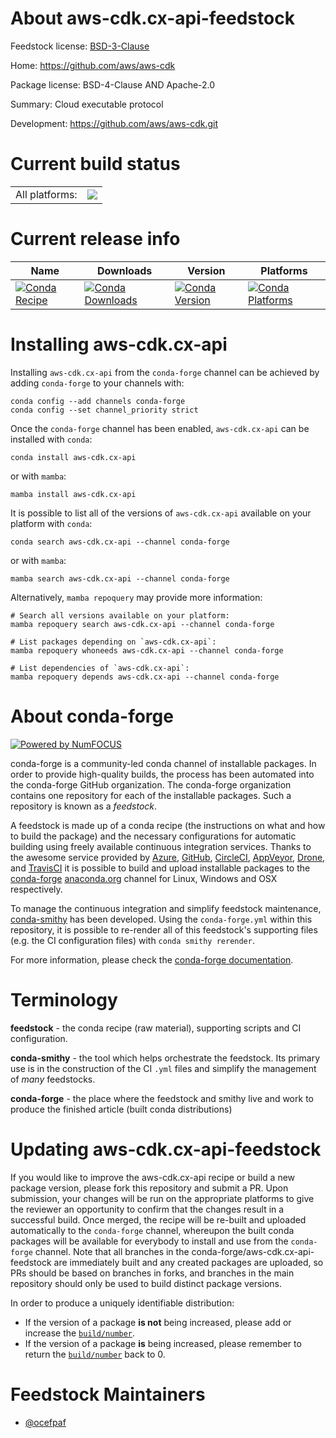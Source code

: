 About aws-cdk.cx-api-feedstock
==============================

Feedstock license: [BSD-3-Clause](https://github.com/conda-forge/aws-cdk.cx-api-feedstock/blob/main/LICENSE.txt)

Home: https://github.com/aws/aws-cdk

Package license: BSD-4-Clause AND Apache-2.0

Summary: Cloud executable protocol

Development: https://github.com/aws/aws-cdk.git

Current build status
====================


<table><tr><td>All platforms:</td>
    <td>
      <a href="https://dev.azure.com/conda-forge/feedstock-builds/_build/latest?definitionId=19938&branchName=main">
        <img src="https://dev.azure.com/conda-forge/feedstock-builds/_apis/build/status/aws-cdk.cx-api-feedstock?branchName=main">
      </a>
    </td>
  </tr>
</table>

Current release info
====================

| Name | Downloads | Version | Platforms |
| --- | --- | --- | --- |
| [![Conda Recipe](https://img.shields.io/badge/recipe-aws--cdk.cx--api-green.svg)](https://anaconda.org/conda-forge/aws-cdk.cx-api) | [![Conda Downloads](https://img.shields.io/conda/dn/conda-forge/aws-cdk.cx-api.svg)](https://anaconda.org/conda-forge/aws-cdk.cx-api) | [![Conda Version](https://img.shields.io/conda/vn/conda-forge/aws-cdk.cx-api.svg)](https://anaconda.org/conda-forge/aws-cdk.cx-api) | [![Conda Platforms](https://img.shields.io/conda/pn/conda-forge/aws-cdk.cx-api.svg)](https://anaconda.org/conda-forge/aws-cdk.cx-api) |

Installing aws-cdk.cx-api
=========================

Installing `aws-cdk.cx-api` from the `conda-forge` channel can be achieved by adding `conda-forge` to your channels with:

```
conda config --add channels conda-forge
conda config --set channel_priority strict
```

Once the `conda-forge` channel has been enabled, `aws-cdk.cx-api` can be installed with `conda`:

```
conda install aws-cdk.cx-api
```

or with `mamba`:

```
mamba install aws-cdk.cx-api
```

It is possible to list all of the versions of `aws-cdk.cx-api` available on your platform with `conda`:

```
conda search aws-cdk.cx-api --channel conda-forge
```

or with `mamba`:

```
mamba search aws-cdk.cx-api --channel conda-forge
```

Alternatively, `mamba repoquery` may provide more information:

```
# Search all versions available on your platform:
mamba repoquery search aws-cdk.cx-api --channel conda-forge

# List packages depending on `aws-cdk.cx-api`:
mamba repoquery whoneeds aws-cdk.cx-api --channel conda-forge

# List dependencies of `aws-cdk.cx-api`:
mamba repoquery depends aws-cdk.cx-api --channel conda-forge
```


About conda-forge
=================

[![Powered by
NumFOCUS](https://img.shields.io/badge/powered%20by-NumFOCUS-orange.svg?style=flat&colorA=E1523D&colorB=007D8A)](https://numfocus.org)

conda-forge is a community-led conda channel of installable packages.
In order to provide high-quality builds, the process has been automated into the
conda-forge GitHub organization. The conda-forge organization contains one repository
for each of the installable packages. Such a repository is known as a *feedstock*.

A feedstock is made up of a conda recipe (the instructions on what and how to build
the package) and the necessary configurations for automatic building using freely
available continuous integration services. Thanks to the awesome service provided by
[Azure](https://azure.microsoft.com/en-us/services/devops/), [GitHub](https://github.com/),
[CircleCI](https://circleci.com/), [AppVeyor](https://www.appveyor.com/),
[Drone](https://cloud.drone.io/welcome), and [TravisCI](https://travis-ci.com/)
it is possible to build and upload installable packages to the
[conda-forge](https://anaconda.org/conda-forge) [anaconda.org](https://anaconda.org/)
channel for Linux, Windows and OSX respectively.

To manage the continuous integration and simplify feedstock maintenance,
[conda-smithy](https://github.com/conda-forge/conda-smithy) has been developed.
Using the ``conda-forge.yml`` within this repository, it is possible to re-render all of
this feedstock's supporting files (e.g. the CI configuration files) with ``conda smithy rerender``.

For more information, please check the [conda-forge documentation](https://conda-forge.org/docs/).

Terminology
===========

**feedstock** - the conda recipe (raw material), supporting scripts and CI configuration.

**conda-smithy** - the tool which helps orchestrate the feedstock.
                   Its primary use is in the construction of the CI ``.yml`` files
                   and simplify the management of *many* feedstocks.

**conda-forge** - the place where the feedstock and smithy live and work to
                  produce the finished article (built conda distributions)


Updating aws-cdk.cx-api-feedstock
=================================

If you would like to improve the aws-cdk.cx-api recipe or build a new
package version, please fork this repository and submit a PR. Upon submission,
your changes will be run on the appropriate platforms to give the reviewer an
opportunity to confirm that the changes result in a successful build. Once
merged, the recipe will be re-built and uploaded automatically to the
`conda-forge` channel, whereupon the built conda packages will be available for
everybody to install and use from the `conda-forge` channel.
Note that all branches in the conda-forge/aws-cdk.cx-api-feedstock are
immediately built and any created packages are uploaded, so PRs should be based
on branches in forks, and branches in the main repository should only be used to
build distinct package versions.

In order to produce a uniquely identifiable distribution:
 * If the version of a package **is not** being increased, please add or increase
   the [``build/number``](https://docs.conda.io/projects/conda-build/en/latest/resources/define-metadata.html#build-number-and-string).
 * If the version of a package **is** being increased, please remember to return
   the [``build/number``](https://docs.conda.io/projects/conda-build/en/latest/resources/define-metadata.html#build-number-and-string)
   back to 0.

Feedstock Maintainers
=====================

* [@ocefpaf](https://github.com/ocefpaf/)

